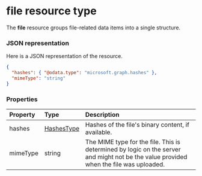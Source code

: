 # file resource type

The **file** resource groups file-related data items into a single structure.

### JSON representation

Here is a JSON representation of the resource.

<!-- {
  "blockType": "resource",
  "optionalProperties": [

  ],
  "@odata.type": "microsoft.graph.file"
}-->

```json
{
  "hashes": { "@odata.type": "microsoft.graph.hashes" },
  "mimeType": "string"
}
```

### Properties
| Property | Type                          | Description                                                                                                                                 |
|:--------------|:------------------------------|:--------------------------------------------------------------------------------------------------------------------------------------------|
| hashes    | [HashesType](hashes_facet.md) | Hashes of the file's binary content, if available.                                                                                          |
| mimeType  | string                        | The MIME type for the file. This is determined by logic on the server and might not be the value provided when the file was uploaded. |

<!-- uuid: 8fcb5dbc-d5aa-4681-8e31-b001d5168d79
2015-10-25 14:57:30 UTC -->
<!-- {
  "type": "#page.annotation",
  "description": "file resource",
  "keywords": "",
  "section": "documentation",
  "tocPath": ""
}-->